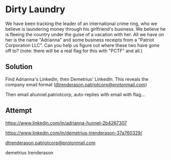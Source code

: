 # Dirty Laundry

We have been tracking the leader of an international crime ring, who we believe is laundering money through his girlfriend's business. 
We believe he is fleeing the country under the guise of a vacation with her. 
All we have on her is the name "Adrianna" and some business receipts from a "Patriot Corporation LLC". 
Can you help us figure out where these two have gone off to? (note: there will be a real flag for this with "PCTF" and all.)

## Solution

Find Adrianna's LinkedIn, then Demetrius' LinkedIn.
This reveals the company email format (dtrenderason.patriotcorp@protonmail.com)

Then email ahunnel.patriotcorp, auto-replies with email with flag...


## Attempt

https://www.linkedin.com/in/adrianna-hunnel-2b4267307

https://www.linkedin.com/in/demetrius-trenderason-37a760329/

dtrenderason.patriotcorp@protonmail.com

demetrius trenderason